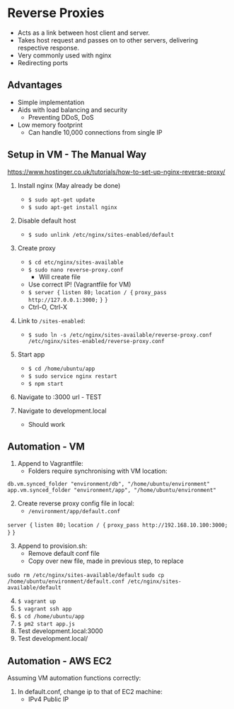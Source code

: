 # Reverse Proxies

- Acts as a link between host client and server.
- Takes host request and passes on to other servers, delivering respective response.
- Very commonly used with nginx
- Redirecting ports

## Advantages

- Simple implementation
- Aids with load balancing and security
	- Preventing DDoS, DoS
- Low memory footprint
	- Can handle 10,000 connections from single IP

## Setup in VM - The Manual Way

https://www.hostinger.co.uk/tutorials/how-to-set-up-nginx-reverse-proxy/

1) Install nginx (May already be done)
	- `$ sudo apt-get update`
	- `$ sudo apt-get install nginx`

2) Disable default host
	- `$ sudo unlink /etc/nginx/sites-enabled/default`

3) Create proxy
	- `$ cd etc/nginx/sites-available`
	- `$ sudo nano reverse-proxy.conf`
		- Will create file
	- Use correct IP! (Vagrantfile for VM)
	- `$ server {`
    		`listen 80;`
    		`location / {`
        		`proxy_pass http://127.0.0.1:3000;`
    	    `}`
		  `}`
    - Ctrl-O, Ctrl-X

4) Link to `/sites-enabled`:
	- `$ sudo ln -s /etc/nginx/sites-available/reverse-proxy.conf /etc/nginx/sites-enabled/reverse-proxy.conf`

5) Start app
	- `$ cd /home/ubuntu/app`
	- `$ sudo service nginx restart`
	- `$ npm start`

6) Navigate to :3000 url - TEST

7) Navigate to development.local 
	- Should work



## Automation - VM

1) Append to Vagrantfile:
	- Folders require synchronising with VM location:

`db.vm.synced_folder "environment/db", "/home/ubuntu/environment"`
`app.vm.synced_folder "environment/app", "/home/ubuntu/environment"`

2) Create reverse proxy config file in local:
	- `/environment/app/default.conf`

`server {`
    `listen 80;`
    `location / {`
            `proxy_pass http://192.168.10.100:3000;`
    `}`
`}`

3) Append to provision.sh:
	- Remove default conf file
	- Copy over new file, made in previous step, to replace

`sudo rm /etc/nginx/sites-available/default`
`sudo cp /home/ubuntu/environment/default.conf /etc/nginx/sites-available/default`

4) `$ vagrant up`
5) `$ vagrant ssh app`
6) `$ cd /home/ubuntu/app`
7) `$ pm2 start app.js`
8) Test development.local:3000
9) Test development.local/


## Automation - AWS EC2

Assuming VM automation functions correctly:

1) In default.conf, change ip to that of EC2 machine:
	- IPv4 Public IP